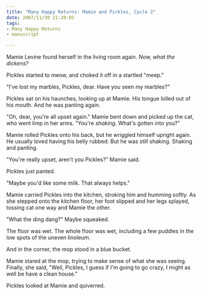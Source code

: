 ```yaml
--- 
title: "Many Happy Returns: Mamie and Pickles, Cycle 2"
date: 2007/11/30 21:20:03
tags: 
- Many Happy Returns
- manuscript

---
```


Mamie Levine found herself in the living room again.  <em>Now, what the dickens?</em>

Pickles started to meow, and choked it off in a startled "meep."

"I've lost my marbles, Pickles, dear.  Have you seen my marbles?"

Pickles sat on his haunches, looking up at Mamie.  His tongue lolled out of his mouth.  And he was panting again.

"Oh, dear, you're all upset again."  Mamie bent down and picked up the cat, who went limp in her arms.  "You're <em>shaking.</em>  What's gotten into you?"

Mamie rolled Pickles onto his back, but he wriggled himself upright again.  He usually loved having his belly rubbed.  But he was still shaking.  Shaking and panting.

"You're really upset, aren't you Pickles?" Mamie said.

Pickles just panted.

"Maybe you'd like some milk.  That always helps."

Mamie carried Pickles into the kitchen, stroking him and humming softly.  As she stepped onto the kitchen floor, her foot slipped and her legs splayed, tossing cat one way and Mamie the other.

"What the ding dang?" Maybe squeaked.

The floor was wet.  The whole floor was wet, including a few puddles in the low spots of the uneven linoleum.

And in the corner, the mop stood in a blue bucket.

Mamie stared at the mop, trying to make sense of what she was seeing.  Finally, she said, "Well, Pickles, I guess if I'm going to go crazy, I might as well be have a clean house."

Pickles looked at Mamie and quiverred.
